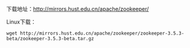下载地址：http://mirrors.hust.edu.cn/apache/zookeeper/

Linux下载：

```
wget http://mirrors.hust.edu.cn/apache/zookeeper/zookeeper-3.5.3-beta/zookeeper-3.5.3-beta.tar.gz
```
